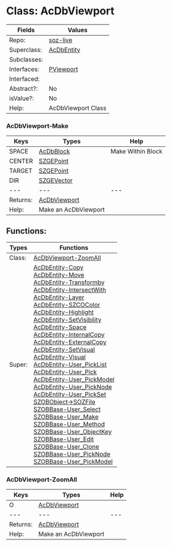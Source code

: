 
# Class:	AcDbViewport

| Fields | Values |
| --------- | --------- |
| Repo: | [soz-live](/repos/soz-live.html) |
| Superclass: | [AcDbEntity](AcDbEntity.html) |
| Subclasses: |  |
| Interfaces: | [PViewport](PViewport.html) |
| Interfaced: |  |
| Abstract?: | No |
| isValue?: | No |
| Help: | AcDbViewport Class |

### AcDbViewport-Make

| Keys | Types | Help |
| --------- | --------- | --------- |
| SPACE | [AcDbBlock](AcDbBlock.html) | Make Within Block |
| CENTER | [SZGEPoint](SZGEPoint.html) |  |
| TARGET | [SZGEPoint](SZGEPoint.html) |  |
| DIR | [SZGEVector](SZGEVector.html) |  |
| --- | --- | --- |
| Returns: | [AcDbViewport](AcDbViewport.html) |
| Help: | Make an AcDbViewport |


## Functions:

| Types | Functions |
| --------- | --------- |
| Class: | [AcDbViewport-ZoomAll](#AcDbViewport-ZoomAll) |
| Super: | [AcDbEntity-Copy](AcDbEntity.html) <br> [AcDbEntity-Move](AcDbEntity.html) <br> [AcDbEntity-Transformby](AcDbEntity.html) <br> [AcDbEntity-IntersectWith](AcDbEntity.html) <br> [AcDbEntity-Layer](AcDbEntity.html) <br> [AcDbEntity-SZCOColor](AcDbEntity.html) <br> [AcDbEntity-Highlight](AcDbEntity.html) <br> [AcDbEntity-SetVisibility](AcDbEntity.html) <br> [AcDbEntity-Space](AcDbEntity.html) <br> [AcDbEntity-InternalCopy](AcDbEntity.html) <br> [AcDbEntity-ExternalCopy](AcDbEntity.html) <br> [AcDbEntity-SetVisual](AcDbEntity.html) <br> [AcDbEntity-Visual](AcDbEntity.html) <br> [AcDbEntity-User_PickList](AcDbEntity.html) <br> [AcDbEntity-User_Pick](AcDbEntity.html) <br> [AcDbEntity-User_PickModel](AcDbEntity.html) <br> [AcDbEntity-User_PickNode](AcDbEntity.html) <br> [AcDbEntity-User_PickSet](AcDbEntity.html) <br> [SZOBObject->SOZFile](SZOBObject.html) <br> [SZOBBase-User_Select](SZOBBase.html) <br> [SZOBBase-User_Make](SZOBBase.html) <br> [SZOBBase-User_Method](SZOBBase.html) <br> [SZOBBase-User_ObjectKey](SZOBBase.html) <br> [SZOBBase-User_Edit](SZOBBase.html) <br> [SZOBBase-User_Clone](SZOBBase.html) <br> [SZOBBase-User_PickNode](SZOBBase.html) <br> [SZOBBase-User_PickModel](SZOBBase.html) |


### AcDbViewport-ZoomAll

| Keys | Types | Help |
| --------- | --------- | --------- |
| O | [AcDbViewport](AcDbViewport.html) |  |
| --- | --- | --- |
| Returns: | [AcDbViewport](AcDbViewport.html) |
| Help: | Make an AcDbViewport |

